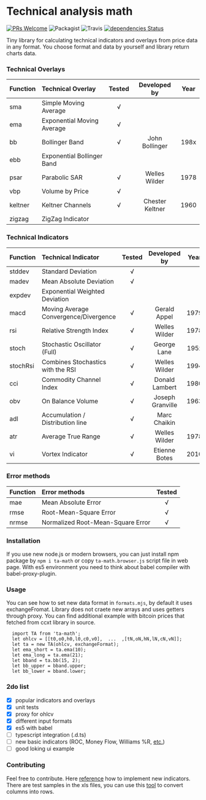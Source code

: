 
Technical analysis math
=========
[![PRs Welcome](https://img.shields.io/badge/PRs-welcome-brightgreen.svg?style=flat)](https://egghead.io/courses/how-to-contribute-to-an-open-source-project-on-github) ![Packagist](https://img.shields.io/packagist/l/doctrine/orm.svg) ![Travis](https://img.shields.io/travis/munrocket/ta-math.svg) [![dependencies Status](https://david-dm.org/munrocket/ta-math/status.svg)](https://david-dm.org/munrocket/ta-math)

Tiny library for calculating technical indicators and overlays from price data in any format. You choose format and data by yourself and library return charts data.

### Technical Overlays
| Function  | Technical Overlay                     | Tested  | Developed by     | Year |
|:----------|:--------------------------------------|:-------:|:----------------:|:----:|
| sma       | Simple Moving Average                 |    √    |                  |      |
| ema       | Exponential Moving Average            |    √    |                  |      |
| bb        | Bollinger Band                        |    √    | John Bollinger   | 198x |
| ebb       | Exponential Bollinger Band            |         |                  |      |
| psar      | Parabolic SAR                         |    √    | Welles Wilder    | 1978 |
| vbp       | Volume by Price                       |    √    |                  |      |
| keltner   | Keltner Channels                      |    √    | Chester Keltner  | 1960 |
| zigzag    | ZigZag Indicator                      |         |                  |      |

### Technical Indicators
| Function  | Technical Indicator                   | Tested  | Developed by     | Year |
|:----------|:--------------------------------------|:-------:|:----------------:|:----:|
| stddev    | Standard Deviation                    |    √    |                  |      |
| madev     | Mean Absolute Deviation               |    √    |                  |      |
| expdev    | Exponential Weighted Deviation        |         |                  |      |
| macd      | Moving Average Convergence/Divergence |    √    | Gerald Appel     | 1979 |
| rsi       | Relative Strength Index               |    √    | Welles Wilder    | 1978 |
| stoch     | Stochastic Oscillator (Full)          |    √    | George Lane      | 195x |
| stochRsi  | Combines Stochastics with the RSI     |    √    | Welles Wilder    | 1994 |
| cci       | Commodity Channel Index               |    √    | Donald Lambert   | 1980 |
| obv       | On Balance Volume                     |    √    | Joseph Granville | 1963 |
| adl       | Accumulation / Distribution line      |    √    | Marc Chaikin     |      |
| atr       | Average True Range                    |    √    | Welles Wilder    | 1978 |
| vi        | Vortex Indicator                      |    √    | Etienne Botes    | 2010 |

### Error methods
| Function  | Error methods                         | Tested  |
|:----------|:--------------------------------------|:-------:|
| mae       | Mean Absolute Error                   |    √    |
| rmse      | Root-Mean-Square Error                |    √    |
| nrmse     | Normalized Root-Mean-Square Error     |    √    |

### Installation

If you use new node.js or modern browsers, you can just install npm package by `npm i ta-math` or copy `ta-math.browser.js` script file in web page. With es5 environment you need to think about babel compiler with babel-proxy-plugin.

### Usage

You can see how to set new data format in `formats.mjs`, by default it uses exchangeFromat. Library does not craete new arrays and uses getters through proxy. You can find additional example with bitcoin prices that fetched from ccxt library in source.
```
  import TA from 'ta-math';
  let ohlcv = [[t0,o0,h0,l0,c0,v0],  ...  ,[tN,oN,hN,lN,cN,vN]];
  let ta = new TA(ohlcv, exchangeFormat);
  let ema_short = ta.ema(10);
  let ema_long = ta.ema(21);
  let bband = ta.bb(15, 2);
  let bb_upper = bband.upper;
  let bb_lower = bband.lower;
```

### 2do list

- [X] popular indicators and overlays
- [X] unit tests
- [X] proxy for ohlcv
- [X] different input formats
- [X] es5 with babel
- [ ] typescript integration (.d.ts)
- [ ] new basic indicators (ROC, Money Flow, Williams %R, [etc.](https://www.metatrader4.com/en/trading-platform/help/analytics/tech_indicators/bulls_power))
- [ ] good loking ui example

### Contributing

Feel free to contribute. Here [reference](http://stockcharts.com/school/doku.php?id=chart_school:technical_indicators) how to implement new indicators. There are test samples in the xls files, you can use this [tool](https://www.browserling.com/tools/text-columns-to-rows) to convert columns into rows.
